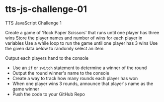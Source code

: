 # tts-js-challenge-01
TTS JavaScript Challenge 1

Create a game of 'Rock Paper Scissors' that runs until one player has three wins
Store the player names and number of wins for each player in variables
Use a while loop to run the game until one player has 3 wins
Use the given data below to randomly select an item

Output each players hand to the console
 - Use an `if` or `switch` statement to determine a winner of the round
 - Output the round winner's name to the console
 - Create a way to track how many rounds each player has won
 - When one player wins 3 rounds, announce that player's name as the game winner
 - Push the code to your GitHub Repo
